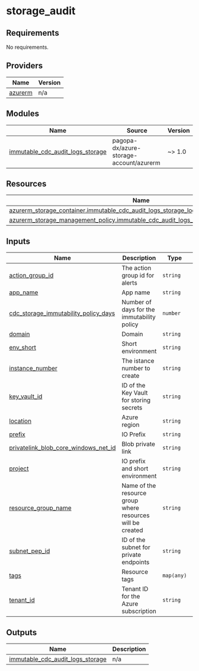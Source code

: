 # storage_audit

<!-- BEGIN_TF_DOCS -->
## Requirements

No requirements.

## Providers

| Name | Version |
|------|---------|
| <a name="provider_azurerm"></a> [azurerm](#provider\_azurerm) | n/a |

## Modules

| Name | Source | Version |
|------|--------|---------|
| <a name="module_immutable_cdc_audit_logs_storage"></a> [immutable\_cdc\_audit\_logs\_storage](#module\_immutable\_cdc\_audit\_logs\_storage) | pagopa-dx/azure-storage-account/azurerm | ~> 1.0 |

## Resources

| Name | Type |
|------|------|
| [azurerm_storage_container.immutable_cdc_audit_logs_storage_logs](https://registry.terraform.io/providers/hashicorp/azurerm/latest/docs/resources/storage_container) | resource |
| [azurerm_storage_management_policy.immutable_cdc_audit_logs_storage_management_policy](https://registry.terraform.io/providers/hashicorp/azurerm/latest/docs/resources/storage_management_policy) | resource |

## Inputs

| Name | Description | Type | Default | Required |
|------|-------------|------|---------|:--------:|
| <a name="input_action_group_id"></a> [action\_group\_id](#input\_action\_group\_id) | The action group id for alerts | `string` | n/a | yes |
| <a name="input_app_name"></a> [app\_name](#input\_app\_name) | App name | `string` | n/a | yes |
| <a name="input_cdc_storage_immutability_policy_days"></a> [cdc\_storage\_immutability\_policy\_days](#input\_cdc\_storage\_immutability\_policy\_days) | Number of days for the immutability policy | `number` | `730` | no |
| <a name="input_domain"></a> [domain](#input\_domain) | Domain | `string` | n/a | yes |
| <a name="input_env_short"></a> [env\_short](#input\_env\_short) | Short environment | `string` | n/a | yes |
| <a name="input_instance_number"></a> [instance\_number](#input\_instance\_number) | The istance number to create | `string` | n/a | yes |
| <a name="input_key_vault_id"></a> [key\_vault\_id](#input\_key\_vault\_id) | ID of the Key Vault for storing secrets | `string` | n/a | yes |
| <a name="input_location"></a> [location](#input\_location) | Azure region | `string` | n/a | yes |
| <a name="input_prefix"></a> [prefix](#input\_prefix) | IO Prefix | `string` | n/a | yes |
| <a name="input_privatelink_blob_core_windows_net_id"></a> [privatelink\_blob\_core\_windows\_net\_id](#input\_privatelink\_blob\_core\_windows\_net\_id) | Blob private link | `string` | n/a | yes |
| <a name="input_project"></a> [project](#input\_project) | IO prefix and short environment | `string` | n/a | yes |
| <a name="input_resource_group_name"></a> [resource\_group\_name](#input\_resource\_group\_name) | Name of the resource group where resources will be created | `string` | n/a | yes |
| <a name="input_subnet_pep_id"></a> [subnet\_pep\_id](#input\_subnet\_pep\_id) | ID of the subnet for private endpoints | `string` | n/a | yes |
| <a name="input_tags"></a> [tags](#input\_tags) | Resource tags | `map(any)` | n/a | yes |
| <a name="input_tenant_id"></a> [tenant\_id](#input\_tenant\_id) | Tenant ID for the Azure subscription | `string` | n/a | yes |

## Outputs

| Name | Description |
|------|-------------|
| <a name="output_immutable_cdc_audit_logs_storage"></a> [immutable\_cdc\_audit\_logs\_storage](#output\_immutable\_cdc\_audit\_logs\_storage) | n/a |
<!-- END_TF_DOCS -->
